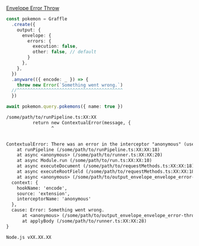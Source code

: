 <div class="ExampleSnippet">
<a href="../../examples/output/envelope-error-throw">Envelope Error Throw</a>

<!-- dprint-ignore-start -->
```ts twoslash
const pokemon = Graffle
  .create({
    output: {
      envelope: {
        errors: {
          execution: false,
          other: false, // default
        }
      },
    },
  })
  .anyware(({ encode: _ }) => {
    throw new Error(`Something went wrong.`)
  //^^^^^^^^^^^^^^^^^^^^^^^^^^^^^^^^^^^^^^^^
  })

await pokemon.query.pokemons({ name: true })
```
<!-- dprint-ignore-end -->

<!-- dprint-ignore-start -->
```txt
/some/path/to/runPipeline.ts:XX:XX
          return new ContextualError(message, {
                 ^


ContextualError: There was an error in the interceptor "anonymous" (use named functions to improve this error message) while running hook "encode".
    at runPipeline (/some/path/to/runPipeline.ts:XX:XX:18)
    at async <anonymous> (/some/path/to/runner.ts:XX:XX:20)
    at async Module.run (/some/path/to/run.ts:XX:XX:10)
    at async executeDocument (/some/path/to/requestMethods.ts:XX:XX:18)
    at async executeRootField (/some/path/to/requestMethods.ts:XX:XX:18)
    at async <anonymous> (/some/path/to/output_envelope_envelope_error-throw__envelope-error-throw.ts:XX:XX:1) {
  context: {
    hookName: 'encode',
    source: 'extension',
    interceptorName: 'anonymous'
  },
  cause: Error: Something went wrong.
      at <anonymous> (/some/path/to/output_envelope_envelope_error-throw__envelope-error-throw.ts:XX:XX:11)
      at applyBody (/some/path/to/runner.ts:XX:XX:28)
}

Node.js vXX.XX.XX
```
<!-- dprint-ignore-end -->

</div>
